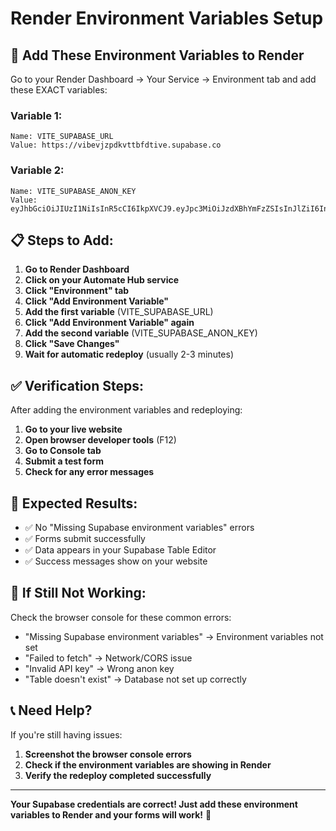 # Render Environment Variables Setup

## 🔧 Add These Environment Variables to Render

Go to your Render Dashboard → Your Service → Environment tab and add these EXACT variables:

### **Variable 1:**
```
Name: VITE_SUPABASE_URL
Value: https://vibevjzpdkvttbfdtive.supabase.co
```

### **Variable 2:**
```
Name: VITE_SUPABASE_ANON_KEY
Value: eyJhbGciOiJIUzI1NiIsInR5cCI6IkpXVCJ9.eyJpc3MiOiJzdXBhYmFzZSIsInJlZiI6InZpYmV2anpwZGt2dHRiZmR0aXZlIiwicm9sZSI6ImFub24iLCJpYXQiOjE3NTg4NzcwNTUsImV4cCI6MjA3NDQ1MzA1NX0.eA5mWnDKodvPwCvSYZvWaguiTizIKYnfTjQwRj_27dE
```

## 📋 Steps to Add:

1. **Go to Render Dashboard**
2. **Click on your Automate Hub service**
3. **Click "Environment" tab**
4. **Click "Add Environment Variable"**
5. **Add the first variable** (VITE_SUPABASE_URL)
6. **Click "Add Environment Variable" again**
7. **Add the second variable** (VITE_SUPABASE_ANON_KEY)
8. **Click "Save Changes"**
9. **Wait for automatic redeploy** (usually 2-3 minutes)

## ✅ Verification Steps:

After adding the environment variables and redeploying:

1. **Go to your live website**
2. **Open browser developer tools** (F12)
3. **Go to Console tab**
4. **Submit a test form**
5. **Check for any error messages**

## 🎯 Expected Results:

- ✅ No "Missing Supabase environment variables" errors
- ✅ Forms submit successfully
- ✅ Data appears in your Supabase Table Editor
- ✅ Success messages show on your website

## 🚨 If Still Not Working:

Check the browser console for these common errors:
- "Missing Supabase environment variables" → Environment variables not set
- "Failed to fetch" → Network/CORS issue
- "Invalid API key" → Wrong anon key
- "Table doesn't exist" → Database not set up correctly

## 📞 Need Help?

If you're still having issues:
1. **Screenshot the browser console errors**
2. **Check if the environment variables are showing in Render**
3. **Verify the redeploy completed successfully**

---

**Your Supabase credentials are correct! Just add these environment variables to Render and your forms will work!** 🚀
